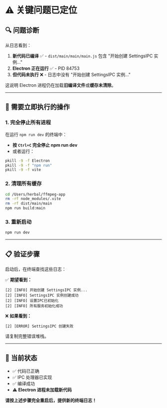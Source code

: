 # ⚠️ 关键问题已定位

## 🔍 问题诊断

从日志看到：
1. **新代码已编译** ✅ - `dist/main/main/main.js` 包含 "开始创建 SettingsIPC 实例..."
2. **Electron 正在运行** ✅ - PID 84753
3. **但代码未执行** ❌ - 日志中没有 "开始创建 SettingsIPC 实例..."

这说明 Electron 进程仍在加载**旧编译文件**或**缓存未清除**。

---

## 🚨 需要立即执行的操作

### 1. 完全停止所有进程

在运行 `npm run dev` 的终端中：
- **按 `Ctrl+C` 完全停止 npm run dev**
- 或者运行：
```bash
pkill -9 -f Electron
pkill -9 -f "npm run"
pkill -9 -f vite
```

### 2. 清理所有缓存

```bash
cd /Users/herbal/ffmpeg-app
rm -rf node_modules/.vite
rm -rf dist/main/main
npm run build:main
```

### 3. 重新启动

```bash
npm run dev
```

---

## 📋 验证步骤

启动后，在终端查找这些日志：

✅ **期望看到：**
```
[2] [INFO] 开始创建 SettingsIPC 实例...
[2] [INFO] SettingsIPC 实例创建成功
[2] [INFO] 设置IPC已初始化
[2] [INFO] 所有服务初始化成功
```

❌ **如果看到：**
```
[2] [ERROR] SettingsIPC 创建失败
```

请复制完整错误堆栈。

---

## 🎯 当前状态

- ✅ 代码已正确
- ✅ IPC 处理器已实现
- ✅ 编译成功
- ⚠️ **Electron 进程未加载新代码**

**请按上述步骤完全重启后，提供新的终端日志！**

